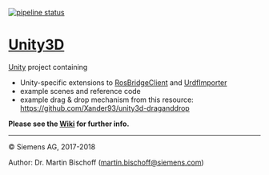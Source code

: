 [![pipeline status](https://git.cs.uni-paderborn.de/skrings/varobotprojectgroup/badges/develop/pipeline.svg)](https://git.cs.uni-paderborn.de/skrings/varobotprojectgroup/commits/master)
# [Unity3D](https://github.com/siemens/ros-sharp/tree/master/Unity3D) #
[Unity](https://unity3d.com/) project containing
* Unity-specific extensions to [RosBridgeClient](https://github.com/siemens/ros-sharp/tree/master/Libraries/RosBridgeClient) and [UrdfImporter](https://github.com/siemens/ros-sharp/tree/master/Libraries/UrdfImporter)
* example scenes and reference code
* example drag & drop mechanism from this resource: https://github.com/Xander93/unity3d-draganddrop

__Please see the [Wiki](https://github.com/siemens/ros-sharp/wiki) for further info.__

---

© Siemens AG, 2017-2018

Author: Dr. Martin Bischoff (martin.bischoff@siemens.com)